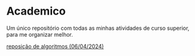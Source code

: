 # Academico
Um único repositório com todas as minhas atividades de curso superior, para me organizar melhor.

[reposição de algoritmos (06/04/2024)](https://github.com/JarJv/Academico/tree/9df3f2e86631d186770dfd0456683d1148ad1ac3/Fatec/visualg%20reposi%C3%A7%C3%A3o%20(06%20-%2004%20-%2024)) 
